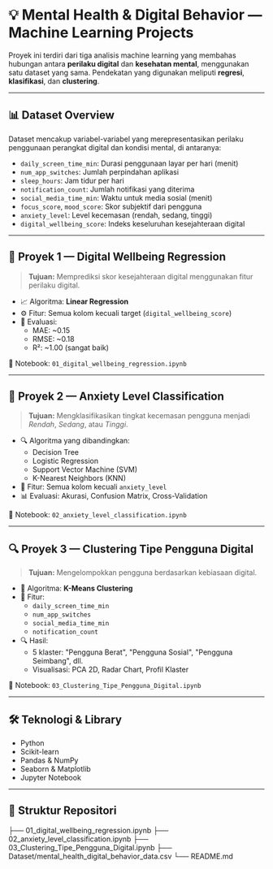 # 💡 Mental Health & Digital Behavior — Machine Learning Projects

Proyek ini terdiri dari tiga analisis machine learning yang membahas hubungan antara **perilaku digital** dan **kesehatan mental**, menggunakan satu dataset yang sama. Pendekatan yang digunakan meliputi **regresi**, **klasifikasi**, dan **clustering**.

---

## 📊 Dataset Overview

Dataset mencakup variabel-variabel yang merepresentasikan perilaku penggunaan perangkat digital dan kondisi mental, di antaranya:

- `daily_screen_time_min`: Durasi penggunaan layar per hari (menit)
- `num_app_switches`: Jumlah perpindahan aplikasi
- `sleep_hours`: Jam tidur per hari
- `notification_count`: Jumlah notifikasi yang diterima
- `social_media_time_min`: Waktu untuk media sosial (menit)
- `focus_score`, `mood_score`: Skor subjektif dari pengguna
- `anxiety_level`: Level kecemasan (rendah, sedang, tinggi)
- `digital_wellbeing_score`: Indeks keseluruhan kesejahteraan digital

---

## 🧠 Proyek 1 — Digital Wellbeing Regression

> **Tujuan:** Memprediksi skor kesejahteraan digital menggunakan fitur perilaku digital.

- 📈 Algoritma: **Linear Regression**
- ⚙️ Fitur: Semua kolom kecuali target (`digital_wellbeing_score`)
- 🧪 Evaluasi:
  - MAE: ~0.15
  - RMSE: ~0.18
  - R²: ~1.00 (sangat baik)

📁 Notebook: `01_digital_wellbeing_regression.ipynb`

---

## 🧪 Proyek 2 — Anxiety Level Classification

> **Tujuan:** Mengklasifikasikan tingkat kecemasan pengguna menjadi *Rendah*, *Sedang*, atau *Tinggi*.

- 🔍 Algoritma yang dibandingkan:
  - Decision Tree
  - Logistic Regression
  - Support Vector Machine (SVM)
  - K-Nearest Neighbors (KNN)
- 🧠 Fitur: Semua kolom kecuali `anxiety_level`
- 📊 Evaluasi: Akurasi, Confusion Matrix, Cross-Validation

📁 Notebook: `02_anxiety_level_classification.ipynb`

---

## 🔍 Proyek 3 — Clustering Tipe Pengguna Digital

> **Tujuan:** Mengelompokkan pengguna berdasarkan kebiasaan digital.

- 🧭 Algoritma: **K-Means Clustering**
- 📌 Fitur: 
  - `daily_screen_time_min`
  - `num_app_switches`
  - `social_media_time_min`
  - `notification_count`
- 🔍 Hasil:
  - 5 klaster: "Pengguna Berat", "Pengguna Sosial", "Pengguna Seimbang", dll.
  - Visualisasi: PCA 2D, Radar Chart, Profil Klaster

📁 Notebook: `03_Clustering_Tipe_Pengguna_Digital.ipynb`

---

## 🛠️ Teknologi & Library

- Python
- Scikit-learn
- Pandas & NumPy
- Seaborn & Matplotlib
- Jupyter Notebook

---

## 📁 Struktur Repositori

├── 01_digital_wellbeing_regression.ipynb
├── 02_anxiety_level_classification.ipynb
├── 03_Clustering_Tipe_Pengguna_Digital.ipynb
├── Dataset/mental_health_digital_behavior_data.csv
└── README.md